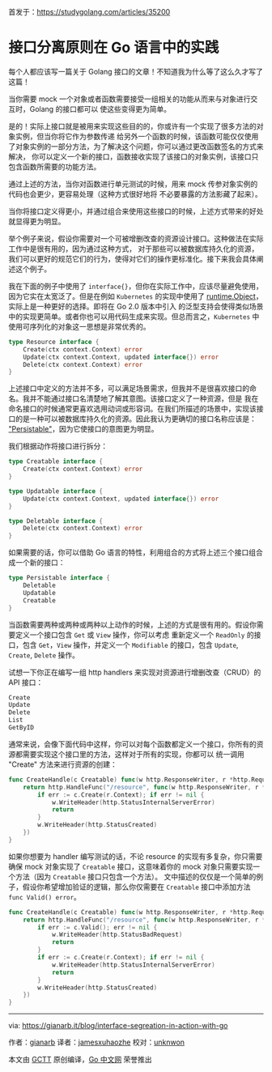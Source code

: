首发于：https://studygolang.com/articles/35200

# 接口分离原则在 Go 语言中的实践

每个人都应该写一篇关于 Golang 接口的文章！不知道我为什么等了这么久才写了这篇！

当你需要 mock 一个对象或者函数需要接受一组相关的功能从而来与对象进行交互时，Golang 的接口都可以
使这些变得更为简单。

是的！实际上接口就是被用来实现这些目的的，你或许有一个实现了很多方法的对象实例，但当你将它作为参数传递
给另外一个函数的时候，该函数可能仅仅使用了对象实例的一部分方法，为了解决这个问题，你可以通过更改函数签名的方式来解决，
你可以定义一个新的接口，函数接收实现了该接口的对象实例，该接口只包含函数所需要的功能方法。

通过上述的方法，当你对函数进行单元测试的时候，用来 mock 传参对象实例的代码也会更少，更容易处理（这种方式很好地将
不必要暴露的方法影藏了起来）。

当你将接口定义得更小，并通过组合来使用这些接口的时候，上述方式带来的好处就显得更为明显。

举个例子来说，假设你需要对一个可被增删改查的资源设计接口。这种做法在实际工作中是很有用的，因为通过这种方式，
对于那些可以被数据库持久化的资源，我们可以更好的规范它们的行为，使得对它们的操作更标准化。接下来我会具体阐述这个例子。

我在下面的例子中使用了 `interface{}`，但你在实际工作中，应该尽量避免使用，因为它实在太宽泛了。但是在例如 `Kubernetes` 的实现中使用了
[runtime.Object](https://godoc.org/k8s.io/apimachinery/pkg/runtime)，实际上是一种更好的选择。即将在 Go 2.0 版本中引入
的泛型支持会使得类似场景中的实现更简单。或者你也可以用代码生成来实现。但总而言之，`Kubernetes` 中使用可序列化的对象这一思想是非常优秀的。

```go
type Resource interface {
	Create(ctx context.Context) error
	Update(ctx context.Context, updated interface{}) error
	Delete(ctx context.Context) error
}
```

上述接口中定义的方法并不多，可以满足场景需求，但我并不是很喜欢接口的命名。我并不能通过接口名清楚地了解其意图。该接口定义了一种资源，但是
我在命名接口的时候通常更喜欢选用动词或形容词。在我们所描述的场景中，实现该接口的是一种可以被数据库持久化的资源。因此我认为更确切的接口名称应该是：
["Persistable"](https://en.wiktionary.org/wiki/persistable)，因为它使接口的意图更为明显。

我们根据动作将接口进行拆分：

```go
type Creatable interface {
	Create(ctx context.Context) error
}

type Updatable interface {
	Update(ctx context.Context, updated interface{}) error
}

type Deletable interface {
	Delete(ctx context.Context) error
}
```

如果需要的话，你可以借助 Go 语言的特性，利用组合的方式将上述三个接口组合成一个新的接口：

```go
type Persistable interface {
	Deletable
	Updatable
	Creatable
}
```

当函数需要两种或两种或两种以上动作的时候，上述的方式是很有用的。假设你需要定义一个接口包含 `Get` 或 `View` 操作，你可以考虑
重新定义一个 `ReadOnly` 的接口，包含 `Get`，`View` 操作，并定义一个 `Modifiable` 的接口，包含 `Update`, `Create`, `Delete` 操作。

试想一下你正在编写一组 http handlers 来实现对资源进行增删改查（CRUD）的 API 接口：

```bash
Create
Update
Delete
List
GetByID
```

通常来说，会像下面代码中这样，你可以对每个函数都定义一个接口，你所有的资源都需要实现这个接口里的方法，这样对于所有的实现，你都可以
统一调用 "Create" 方法来进行资源的创建：

```go
func CreateHandle(c Creatable) func(w http.ResponseWriter, r *http.Request) {
	return http.HandleFunc("/resource", func(w http.ResponseWriter, r *http.Request) {
		if err := c.Create(r.Context); if err != nil {
			w.WriteHeader(http.StatusInternalServerError)
			return
		}
		w.WriteHeader(http.StatusCreated)
	})
}
```

如果你想要为 handler 编写测试的话，不论 resource 的实现有多复杂，你只需要确保 mock 对象实现了 `Creatable` 接口，这意味着你的 mock
对象只需要实现一个方法（因为 `Creatable` 接口只包含一个方法）。 文中描述的仅仅是一个简单的例子，假设你希望增加验证的逻辑，那么你仅需要在
`Creatable` 接口中添加方法 `func Valid() error`。

```go
func CreateHandle(c Creatable) func(w http.ResponseWriter, r *http.Request) {
	return http.HandleFunc("/resource", func(w http.ResponseWriter, r *http.Request) {
		if err := c.Valid(); err != nil {
			w.WriteHeader(http.StatusBadRequest)
			return
		}
		if err := c.Create(r.Context); if err != nil {
			w.WriteHeader(http.StatusInternalServerError)
			return
		}
		w.WriteHeader(http.StatusCreated)
	})
}
```

---

via: https://gianarb.it/blog/interface-segreation-in-action-with-go

作者：[gianarb](https://twitter.com/gianarb)
译者：[jamesxuhaozhe](https://github.com/jamesxuhaozhe)
校对：[unknwon](https://github.com/unknwon)

本文由 [GCTT](https://github.com/studygolang/GCTT) 原创编译，[Go 中文网](https://studygolang.com/) 荣誉推出
